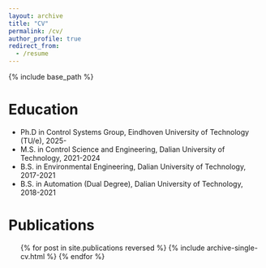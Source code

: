 ```yaml
---
layout: archive
title: "CV"
permalink: /cv/
author_profile: true
redirect_from:
  - /resume
---
```


{% include base_path %}

Education
======
* Ph.D in Control Systems Group, Eindhoven University of Technology (TU/e), 2025-
* M.S. in Control Science and Engineering, Dalian University of Technology, 2021-2024
* B.S. in Environmental Engineering, Dalian University of Technology, 2017-2021
* B.S. in Automation (Dual Degree), Dalian University of Technology, 2018-2021 


Publications
======
  <ul>{% for post in site.publications reversed %}
    {% include archive-single-cv.html %}
  {% endfor %}</ul>
  

